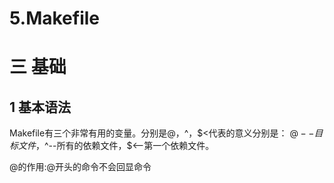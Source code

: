 # 5.Makefile

# 三 基础
## 1 基本语法
Makefile有三个非常有用的变量。分别是$@，$^，$<代表的意义分别是： $@--目标文件，$^--所有的依赖文件，$<--第一个依赖文件。

@的作用:@开头的命令不会回显命令
